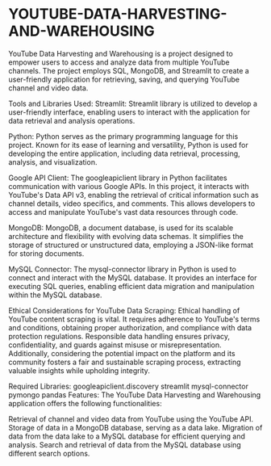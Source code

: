 # YOUTUBE-DATA-HARVESTING-AND-WAREHOUSING
YouTube Data Harvesting and Warehousing is a project designed to empower users to access and analyze data from multiple YouTube channels. The project employs SQL, MongoDB, and Streamlit to create a user-friendly application for retrieving, saving, and querying YouTube channel and video data.

Tools and Libraries Used:
Streamlit: Streamlit library is utilized to develop a user-friendly interface, enabling users to interact with the application for data retrieval and analysis operations.

Python: Python serves as the primary programming language for this project. Known for its ease of learning and versatility, Python is used for developing the entire application, including data retrieval, processing, analysis, and visualization.

Google API Client: The googleapiclient library in Python facilitates communication with various Google APIs. In this project, it interacts with YouTube's Data API v3, enabling the retrieval of critical information such as channel details, video specifics, and comments. This allows developers to access and manipulate YouTube's vast data resources through code.

MongoDB: MongoDB, a document database, is used for its scalable architecture and flexibility with evolving data schemas. It simplifies the storage of structured or unstructured data, employing a JSON-like format for storing documents.

MySQL Connector: The mysql-connector library in Python is used to connect and interact with the MySQL database. It provides an interface for executing SQL queries, enabling efficient data migration and manipulation within the MySQL database.

Ethical Considerations for YouTube Data Scraping:
Ethical handling of YouTube content scraping is vital. It requires adherence to YouTube's terms and conditions, obtaining proper authorization, and compliance with data protection regulations. Responsible data handling ensures privacy, confidentiality, and guards against misuse or misrepresentation. Additionally, considering the potential impact on the platform and its community fosters a fair and sustainable scraping process, extracting valuable insights while upholding integrity.

Required Libraries:
googleapiclient.discovery
streamlit
mysql-connector
pymongo
pandas
Features:
The YouTube Data Harvesting and Warehousing application offers the following functionalities:

Retrieval of channel and video data from YouTube using the YouTube API.
Storage of data in a MongoDB database, serving as a data lake.
Migration of data from the data lake to a MySQL database for efficient querying and analysis.
Search and retrieval of data from the MySQL database using different search options.
